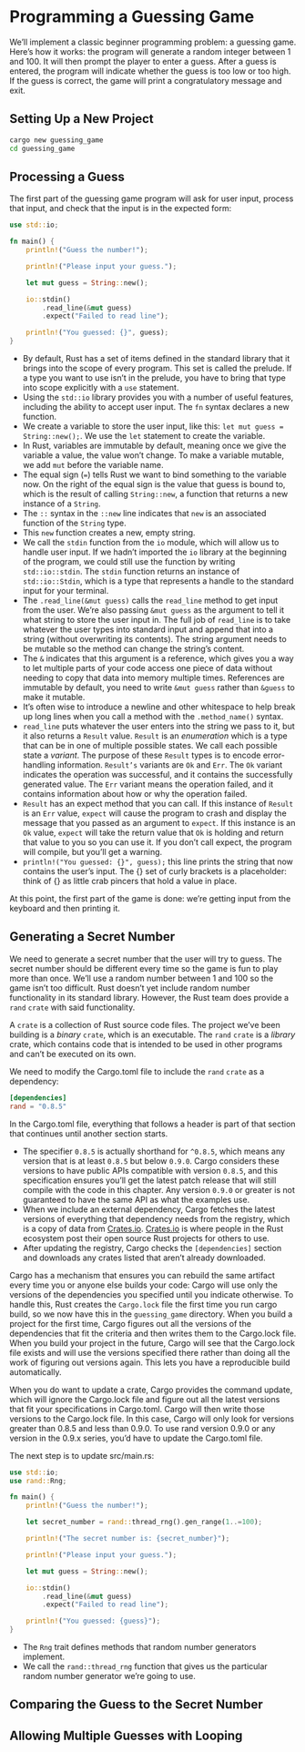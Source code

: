 # Programming a Guessing Game

We’ll implement a classic beginner programming problem: a guessing game. Here’s how it works: the program will generate a random integer between 1 and 100. It will then prompt the player to enter a guess. After a guess is entered, the program will indicate whether the guess is too low or too high. If the guess is correct, the game will print a congratulatory message and exit.

## Setting Up a New Project

```bash
cargo new guessing_game
cd guessing_game
```

## Processing a Guess

The first part of the guessing game program will ask for user input, process that input, and check that the input is in the expected form:

```rs
use std::io;

fn main() {
    println!("Guess the number!");

    println!("Please input your guess.");

    let mut guess = String::new();

    io::stdin()
        .read_line(&mut guess)
        .expect("Failed to read line");

    println!("You guessed: {}", guess);
}
```

* By default, Rust has a set of items defined in the standard library that it brings into the scope of every program. This set is called the prelude. If a type you want to use isn’t in the prelude, you have to bring that type into scope explicitly with a `use` statement. 
* Using the `std::io` library provides you with a number of useful features, including the ability to accept user input.
The `fn` syntax declares a new function.
* We create a variable to store the user input, like this: `let mut guess = String::new();`. We use the `let` statement to create the variable. 
* In Rust, variables are immutable by default, meaning once we give the variable a value, the value won’t change. To make a variable mutable, we add `mut` before the variable name.
* The equal sign (`=`) tells Rust we want to bind something to the variable now. On the right of the equal sign is the value that guess is bound to, which is the result of calling `String::new`, a function that returns a new instance of a `String`. 
* The `::` syntax in the `::new` line indicates that `new` is an associated function of the `String` type. 
* This `new` function creates a new, empty string.
* We call the `stdin` function from the `io` module, which will allow us to handle user input. If we hadn’t imported the `io` library at the beginning of the program, we could still use the function by writing `std::io::stdin`. The `stdin` function returns an instance of `std::io::Stdin`, which is a type that represents a handle to the standard input for your terminal.
* The `.read_line(&mut guess)` calls the `read_line` method to get input from the user. We’re also passing `&mut guess` as the argument to tell it what string to store the user input in. The full job of `read_line` is to take whatever the user types into standard input and append that into a string (without overwriting its contents). The string argument needs to be mutable so the method can change the string’s content.
* The `&` indicates that this argument is a reference, which gives you a way to let multiple parts of your code access one piece of data without needing to copy that data into memory multiple times. References are immutable by default, you need to write `&mut guess` rather than `&guess` to make it mutable.
*  It’s often wise to introduce a newline and other whitespace to help break up long lines when you call a method with the `.method_name()` syntax.
* `read_line` puts whatever the user enters into the string we pass to it, but it also returns a `Result` value. `Result` is an *enumeration* which is a type that can be in one of multiple possible states. We call each possible state a *variant*. The purpose of these `Result` types is to encode error-handling information. `Result’s` variants are `Ok` and `Err`. The `Ok` variant indicates the operation was successful, and it contains the successfully generated value. The `Err` variant means the operation failed, and it contains information about how or why the operation failed.
* `Result` has an expect method that you can call. If this instance of `Result` is an `Err` value, `expect` will cause the program to crash and display the message that you passed as an argument to `expect`. If this instance is an `Ok` value, `expect` will take the return value that `Ok` is holding and return that value to you so you can use it. If you don’t call expect, the program will compile, but you’ll get a warning.
* `println!("You guessed: {}", guess);` this line prints the string that now contains the user’s input. The {} set of curly brackets is a placeholder: think of {} as little crab pincers that hold a value in place. 

At this point, the first part of the game is done: we’re getting input from the keyboard and then printing it.

## Generating a Secret Number

We need to generate a secret number that the user will try to guess. The secret number should be different every time so the game is fun to play more than once. We’ll use a random number between 1 and 100 so the game isn’t too difficult. Rust doesn’t yet include random number functionality in its standard library. However, the Rust team does provide a `rand` `crate` with said functionality.

A `crate` is a collection of Rust source code files. The project we’ve been building is a *binary* `crate`, which is an executable. The `rand` `crate` is a *library* crate, which contains code that is intended to be used in other programs and can’t be executed on its own.

We need to modify the Cargo.toml file to include the `rand` `crate` as a dependency:

```toml
[dependencies]
rand = "0.8.5"
```

In the Cargo.toml file, everything that follows a header is part of that section that continues until another section starts.

* The specifier `0.8.5` is actually shorthand for `^0.8.5`, which means any version that is at least `0.8.5` but below `0.9.0`. Cargo considers these versions to have public APIs compatible with version `0.8.5`, and this specification ensures you’ll get the latest patch release that will still compile with the code in this chapter. Any version `0.9.0` or greater is not guaranteed to have the same API as what the examples use.
* When we include an external dependency, Cargo fetches the latest versions of everything that dependency needs from the registry, which is a copy of data from [Crates.io](https://crates.io/). [Crates.io](https://crates.io/) is where people in the Rust ecosystem post their open source Rust projects for others to use.
* After updating the registry, Cargo checks the `[dependencies]` section and downloads any crates listed that aren’t already downloaded. 

Cargo has a mechanism that ensures you can rebuild the same artifact every time you or anyone else builds your code: Cargo will use only the versions of the dependencies you specified until you indicate otherwise.
To handle this, Rust creates the `Cargo.lock` file the first time you run cargo build, so we now have this in the `guessing_game` directory.
When you build a project for the first time, Cargo figures out all the versions of the dependencies that fit the criteria and then writes them to the Cargo.lock file. When you build your project in the future, Cargo will see that the Cargo.lock file exists and will use the versions specified there rather than doing all the work of figuring out versions again. This lets you have a reproducible build automatically.

When you do want to update a crate, Cargo provides the command update, which will ignore the Cargo.lock file and figure out all the latest versions that fit your specifications in Cargo.toml. Cargo will then write those versions to the Cargo.lock file. In this case, Cargo will only look for versions greater than 0.8.5 and less than 0.9.0.
To use rand version 0.9.0 or any version in the 0.9.x series, you’d have to update the Cargo.toml file.

The next step is to update src/main.rs:

```rs
use std::io;
use rand::Rng;

fn main() {
    println!("Guess the number!");

    let secret_number = rand::thread_rng().gen_range(1..=100);

    println!("The secret number is: {secret_number}");

    println!("Please input your guess.");

    let mut guess = String::new();

    io::stdin()
        .read_line(&mut guess)
        .expect("Failed to read line");

    println!("You guessed: {guess}");
}
```

* The `Rng` trait defines methods that random number generators implement.
* We call the `rand::thread_rng` function that gives us the particular random number generator we’re going to use.

## Comparing the Guess to the Secret Number

## Allowing Multiple Guesses with Looping
